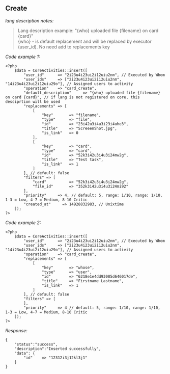 
## Create

*lang description notes:*
> Lang description example: "{who} uploaded file {filename} on card {card}" \
> {who} - is default replacement and will be replaced by executor (user_id). No need add to replacements key

*Code example 1:*

    <?php
        $data = CoreActivities::insert([
            "user_id"      => "2i23u4i23ui2i12uiu2nm", // Executed by Whom
            "user_ids"     => ["2i23u4i23ui2i12uiu2nm", "14i23u4i23ui2i12uiu29o"], // Assigned users to activity
            "operation"    => "card_create",
            "default_description"     => "{who} uploaded file {filename} on card {card}", // if lang is not registered on core, this desciprtion will be used
            "replacements" => [
                [
                    "key"       => "filename",
                    "type"      => "file",
                    "id"        => "23i42u3i4u3i23i4uhe3",
                    "title"     => "ScreeenShot.jpg",
                    "is_link"   => 0
                ],
                [
                    "key"       => "card",
                    "type"      => "card",
                    "id"        => "52k3i42u3i4u3i24mw2g",
                    "title"     => "Test task",
                    "is_link"   => 1
                ]
            ], // default: false
            "filters" => [
                "card"          => "52k3i42u3i4u3i24mw2g",
                "file_id"       => "352k3i42u3i4u3i24mi92"
            ], 
            "priority"     => 4, // default: 5, range: 1/10, range: 1/10, 1-3 = Low, 4-7 = Medium, 8-10 Critic
            "created_at"     => 14928832983, // Unixtime
        ]);
    ?>



*Code example 2:*

    <?php
        $data = CoreActivities::insert([
            "user_id"      => "2i23u4i23ui2i12uiu2nm", // Executed by Whom
            "user_ids"     => ["2i23u4i23ui2i12uiu2nm", "14i23u4i23ui2i12uiu29o"], // Assigned users to activity
            "operation"    => "card_create",
            "replacements" => [
                [
                    "key"       => "whose",
                    "type"      => "user",
                    "id"        => "6218e1e4dd93085d646017de",
                    "title"     => "Firstname Lastname",
                    "is_link"   => 1
                ]
            ], // default: false
            "filters" => [
            ], 
            "priority"     => 4 // default: 5, range: 1/10, range: 1/10, 1-3 = Low, 4-7 = Medium, 8-10 Critic
        ]);
    ?>

*Response:*

    {
        "status":"success", 
        "description":"Inserted successfully",
        "data": {
            "id"    => "12312i3j12kl3j1"
        }
    }


<br/>
<br/>
<br/>